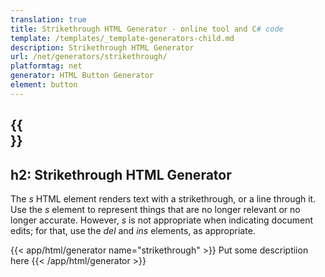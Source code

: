 ```yaml
---
translation: true
title: Strikethrough HTML Generator - online tool and C# code
template: /templates/_template-generators-child.md
description: Strikethrough HTML Generator
url: /net/generators/strikethrough/
platformtag: net
generator: HTML Button Generator
element: button
---
```


{{<section overview>}}
---
h2: Strikethrough HTML Generator
---

The *s* HTML element renders text with a strikethrough, or a line through it. Use the *s* element to represent things that are no longer relevant or no longer accurate. However, *s* is not appropriate when indicating document edits; for that, use the *del* and *ins* elements, as appropriate.

{{< app/html/generator name="strikethrough" >}}
Put some descriptiion here
{{< /app/html/generator >}}